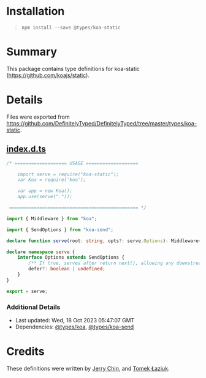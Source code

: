 # Installation
> `npm install --save @types/koa-static`

# Summary
This package contains type definitions for koa-static (https://github.com/koajs/static).

# Details
Files were exported from https://github.com/DefinitelyTyped/DefinitelyTyped/tree/master/types/koa-static.
## [index.d.ts](https://github.com/DefinitelyTyped/DefinitelyTyped/tree/master/types/koa-static/index.d.ts)
````ts
/* =================== USAGE ===================

    import serve = require("koa-static");
    var Koa = require('koa');

    var app = new Koa();
    app.use(serve("."));

 =============================================== */

import { Middleware } from "koa";

import { SendOptions } from "koa-send";

declare function serve(root: string, opts?: serve.Options): Middleware<{}>;

declare namespace serve {
    interface Options extends SendOptions {
        /** If true, serves after return next(), allowing any downstream middleware to respond first. */
        defer?: boolean | undefined;
    }
}

export = serve;

````

### Additional Details
 * Last updated: Wed, 18 Oct 2023 05:47:07 GMT
 * Dependencies: [@types/koa](https://npmjs.com/package/@types/koa), [@types/koa-send](https://npmjs.com/package/@types/koa-send)

# Credits
These definitions were written by [Jerry Chin](https://github.com/hellopao), and [Tomek Łaziuk](https://github.com/tlaziuk).
